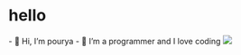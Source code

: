 <h1>hello</h1>
- 👋 Hi, I’m pourya
- 👀 I’m a programmer and I love coding
<img src='https://upload.wikimedia.org/wikipedia/commons/6/6a/JavaScript-logo.png' />
